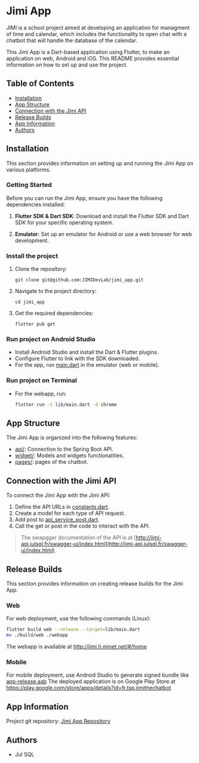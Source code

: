 # Jimi App

JIMI is a school project aimed at developing an application for managment of time and calendar, which includes the functionality to open chat with a chatbot that will handle the database of the calendar.

This Jimi App is a Dart-based application using Flutter, to make an application on web, Android and iOS. This README provides essential information on how to set up and use the project.

## Table of Contents

- [Installation](#installation)
- [App Structure](#app-structure)
- [Connection with the Jimi API](#connection-with-the-jimi-api)
- [Release Builds](#release-builds)
- [App Information](#app-information)
- [Authors](#authors)

## Installation

This section provides information on setting up and running the Jimi App on various platforms.

### Getting Started

Before you can run the Jimi App, ensure you have the following dependencies installed:

1. **Flutter SDK & Dart SDK**: Download and install the Flutter SDK and Dart SDK for your specific operating system.

2. **Emulator**: Set up an emulator for Android or use a web browser for web development.

### Install the project

1. Clone the repository:
   ```shell
   git clone git@github.com:JIMIDevLab/jimi_app.git
   ```

2. Navigate to the project directory:

    ```shell
    cd jimi_app
    ```
3. Get the required dependencies:

    ```shell
    flutter pub get
    ```

### Run project on Android Studio

- Install Android Studio and install the Dart & Flutter plugins.
- Configure Flutter to link with the SDK downloaded.
- For the app, run  [main.dart](lib/main.dart) in the emulator (web or mobile).

### Run project on Terminal

- For the webapp, run:
   ```bash
  flutter run -t lib/main.dart -d chrome
   ```
  
## App Structure
The Jimi App is organized into the following features:

- [api/](lib/api/constants.dart): Connection to the Spring Boot API.
- [widget/](lib/api/constants.dart): Models and widgets functionalities.
- [pages/](lib/api/constants.dart): pages of the chatbot.

## Connection with the Jimi API
To connect the Jimi App with the Jimi API:

1. Define the API URLs in [constants.dart](lib/api/constants.dart).
2. Create a model for each type of API request.
3. Add post to [api_service_post.dart](lib/api/api_services_post.dart).
4. Call the get or post in the code to interact with the API.

> The swapgger documentation of the API is at [http://jimi-api.julsql.fr/swagger-ui/index.html](http://jimi-api.julsql.fr/swagger-ui/index.html)

## Release Builds
This section provides information on creating release builds for the Jimi App.

### Web
For web deployment, use the following commands (Linux):

   ```bash
   flutter build web --release --target=lib/main.dart
   mv ./build/web ./webapp
   ```

The webapp is available at http://jimi.h.minet.net/#/home

### Mobile
For mobile deployment, use Android Studio to generate signed bundle like [app-release.aab](android/app/release/app-release.aab)
The deployed application is on Google Play Store at https://play.google.com/store/apps/details?id=fr.tsp.jimithechatbot

## App Information
Project git repository: [Jimi App Repository](https://github.com/JIMIDevLab/jimi_app)

## Authors
- Jul SQL

